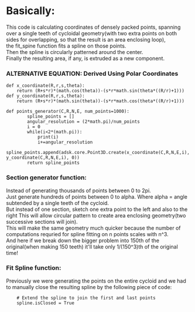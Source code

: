 # Basically:
This code is calculating coordinates of densely packed points, spanning over a single teeth of cycloidal geometry(with two extra points on both sides for overlapping, so that the result is an area enclosing loop),
<br>the fit_spine function fits a spline on those points.
<br> Then the spline is circularly patterned around the center.
<br> Finally the resulting area, if any, is extruded as a new component.

### ALTERNATIVE EQUATION: Derived Using Polar Coordinates
```
def x_coordinate(R,r,s,theta):
    return (R+s*r)*(math.cos(theta))-(s*r*math.sin(theta*((R/r)+1)))
def y_coordinate(R,r,s,theta):
    return (R+s*r)*(math.sin(theta))-(s*r*math.cos(theta*((R/r)+1)))

def points_generator(C,R,N,E, num_points=1000):
        spline_points = []
        angular_resolution = (2*math.pi)/num_points
        i = 0
        while(i<2*(math.pi)):
            print(i)
            i+=angular_resolution
            spline_points.append(adsk.core.Point3D.create(x_coordinate(C,R,N,E,i), y_coordinate(C,R,N,E,i), 0))
        return spline_points
```

### Section generator function:
Instead of generating thousands of points between 0 to 2pi.<br>
Just generate hundreds of points between 0 to alpha.
    Where alpha = angle subtended by a single teeth of the cycloid.<br>
But instead of one section, sketch one extra point to the left and also to the right 
    This will allow circular pattern to create area enclosing geometry(two successive sections will join).<br>
This will make the same geometry much quicker because the number of computations requried for spline fitting 
    on n points scales with n^3.<br>
And here if we break down the bigger problem into 150th of the original(when making 150 teeth) it'll take only 1/(150^3)th of the original time!<br>

### Fit Spline function:
Previously we were generating the points on the entire cycloid and we had to manually close the resulting spline by the following piece of code:
```
    # Extend the spline to join the first and last points
    spline.isClosed = True
```